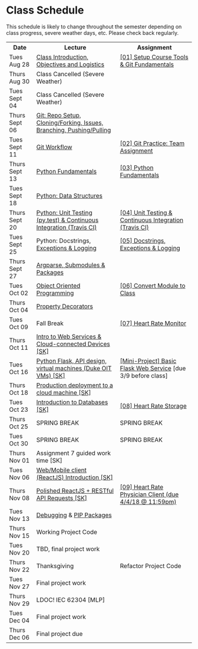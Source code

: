 # Class Schedule
This schedule is likely to change throughout the semester depending on class
progress, severe weather days, etc.  Please check back regularly.

<table>

<tr>
<th>Date</th>
<th>Lecture</th>
<th>Assignment</th>
</tr>

<tr>
<td>Tues Aug 28</td>
<td><a href="Lectures/FirstDayClass/lecture01.md">Class Introduction, Objectives and Logistics</a></td>
<td><a href="Assignments/01_tool_setup_git_fundamentals.md">[01] Setup Course Tools & Git Fundamentals</a></td>
</tr>

<tr>
<td>Thurs Aug 30</td>
<td>Class Cancelled (Severe Weather)</td>
<td></td>
</tr>

<tr>
<td>Tues Sept 04</td>
<td>Class Cancelled (Severe Weather)</td>
<td></td>
</tr>

<tr>
<td>Thurs Sept 06</td>
<td><a href="Lectures/GitFundamentals.md">Git: Repo Setup, Cloning/Forking, Issues, Branching, Pushing/Pulling</a></td>
<td></td>
</tr>

<tr>
<td>Tues Sept 11</td> 
<td><a href="Lectures/GitWorkflow.md">Git Workflow</a></td>
<td><a href="Assignments/02_team_assignment.md">[02] Git Practice: Team Assignment</a></td>
</tr>

<tr>
<td>Thurs Sept 13</td>
<td><a href="Lectures/PythonFundamentals.md">Python Fundamentals</a></td>
<td><a href="Assignments/03_python_fundamentals.md">[03] Python Fundamentals</a></td>
</tr>

<tr>
<td>Tues Sept 18</td>
<td><a href="Lectures/PythonDataStructures.md">Python: Data Structures</a></td>
<td></td>
</tr>

<tr>
<td>Thurs Sept 20</td>
<td><a href="Lectures/UnitTestingCI.md">Python: Unit Testing (py.test) & Continuous Integration (Travis CI)</a></td>
<td><a href="Assignments/04_unit_testing_ci.md">[04] Unit Testing & Continuous Integration (Travis CI)</a></td>
</tr>

<tr>
<td>Tues Sept 25</td>
<td>Python: Docstrings, <a href="Lectures/Exceptions_ExitCodes_Logging.md">Exceptions & Logging</a></td>
<td><a href="Assignments/05_docstrings_exceptions.md">[05] Docstrings, Exceptions & Logging</a></td>
</tr>

<tr>
<td>Thurs Sept 27</td>
<td><a href="Lectures/ArgparseSubmodulesPackages.md">Argparse, Submodules & Packages</a></td>
<td></td>
</tr>
<tr>
<td>Tues Oct 02</td>
<td><a href="Lectures/OOP/PythonClasses.ipynb">Object Oriented Programming</a></td>
<td><a href="Assignments/06_module_class.md">[06] Convert Module to Class</a></td>
</tr>

<tr>
<td>Thurs Oct 04</td>
<td><a href="Lectures/PropertyDecorators.ipynb">Property Decorators</a></td>
<td></td>
</tr>

<tr>
<td>Tues Oct 09</td>
<td>Fall Break</td>
<td><a href="Assignments/HeartRateMonitor/HeartRateMonitor.md">[07] Heart Rate Monitor</a></td>
</tr>

<tr>
<td>Thurs Oct 11</td>
<td><a href="Lectures/intro_web_services">Intro to Web Services & Cloud-connected Devices [SK]</a></td>
<td></td>
</tr>

<tr>
<td>Tues Oct 16 </td>
<td><a href="https://github.com/mlp6/Medical-Software-Design/blob/master/Lectures/flask/flask.md">Python Flask, API design, virtual machines (Duke OIT VMs) [SK]</a></td>
  <td><a href="Lectures/flask/flask.md#mini-project">[Mini-Project] Basic Flask Web Service</a> [due 3/9 before class]</td>
</tr>

<tr>
<td>Thurs Oct 18</td>
<td><a href="Lectures/cloud_deployment/main.md">Production deployment to a cloud machine [SK]</a></td>
<td></td>
</tr>

<tr>
<td>Tues Oct 23</td>
  <td><a href="Lectures/databases/main.md">Introduction to Databases [SK]</a></td>
  <td><a href="Lectures/databases/main.md#mini-projectassignment">[08] Heart Rate Storage </a></td>
</tr>

<tr>
<td>Thurs Oct 25</td>
<td>SPRING BREAK</td>
<td>SPRING BREAK</td>
</tr>

<tr>
<td>Tues Oct 30</td>
<td>SPRING BREAK</td>
<td>SPRING BREAK</td>
</tr>

<tr>
<td>Thurs Nov 01</td>
<td>Assignment 7 guided work time [SK]</td>
<td></td>
</tr>

<tr>
<td>Tues Nov 06</td>
  <td><a href="Lectures/react/intro.md">Web/Mobile client (ReactJS) Introduction [SK]</a></td>
<td></td>
</tr>

<tr>
<td>Thurs Nov 08</td>
  <td><a href="Lectures/react/lecture2.md">Polished ReactJS + RESTful API Requests [SK]</a></td>
  <td><a href="Lectures/react/assignment.md">[09] Heart Rate Physician Client (due 4/4/18 @ 11:59pm) </a></td>
</tr>

<tr>
<td>Tues Nov 13</td>
<td><a href="Lectures/pudb.md">Debugging</a> & <a href="Lectures/pip_pkg_install.md">PIP Packages</a></td>
<td></td>
</tr>

<tr>
<td>Thurs Nov 15</td>
<td>Working Project Code</td>
<td></td>
</tr>

<tr>
<td>Tues Nov 20</td>
<td>TBD, final project work</td>
<td></td>
</tr>

<tr>
<td>Thurs Nov 22</td>
<td>Thanksgiving</td>
<td>Refactor Project Code</td>
</tr>

<tr>
<td>Tues Nov 27</td>
<td>Final project work</td>
<td></td>
</tr>

<tr>
<td>Thurs Nov 29</td>
<td>LDOC! IEC 62304 [MLP]</td>
<td></td>
</tr>

<tr>
<td>Tues Dec 04</td>
<td>Final project work</td>
<td></td>
</tr>

<tr>
<td>Thurs Dec 06</td>
<td>Final project due</td>
<td></td>
</td>

<table>
